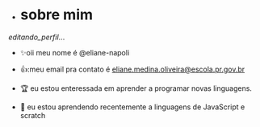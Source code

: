 - # sobre mim  
 _editando_perfil_...
 
 - ✨oii meu nome é @eliane-napoli
 
 - 👍:meu email pra contato é eliane.medina.oliveira@escola.pr.gov.br
 
 - 🏆 eu estou enteressada em aprender a programar novas linguagens.
 
 - 🌱 eu estou aprendendo recentemente a linguagens de JavaScript e scratch
